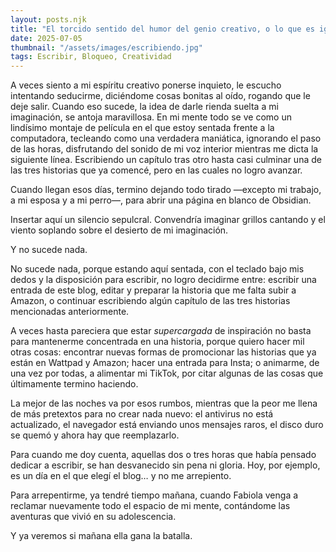 ```yaml
---
layout: posts.njk
title: "El torcido sentido del humor del genio creativo, o lo que es igual… ganas de escribir no me faltan, nomás no puedo"
date: 2025-07-05
thumbnail: "/assets/images/escribiendo.jpg"
tags: Escribir, Bloqueo, Creatividad
---
```


A veces siento a mi espíritu creativo ponerse inquieto, le escucho intentando seducirme, diciéndome cosas bonitas al oído, rogando que le deje salir. Cuando eso sucede, la idea de darle rienda suelta a mi imaginación, se antoja maravillosa. En mi mente todo se ve como un lindísimo montaje de película en el que estoy sentada frente a la computadora, tecleando como una verdadera maniática, ignorando el paso de las horas, disfrutando del sonido de mi voz interior mientras me dicta la siguiente línea. Escribiendo un capítulo tras otro hasta casi culminar una de las tres historias que ya comencé, pero en las cuales no logro avanzar.

Cuando llegan esos días, termino dejando todo tirado —excepto mi trabajo, a mi esposa y a mi perro—, para abrir una página en blanco de Obsidian.

Insertar aquí un silencio sepulcral. Convendría imaginar grillos cantando y el viento soplando sobre el desierto de mi imaginación.

Y no sucede nada.

No sucede nada, porque estando aquí sentada, con el teclado bajo mis dedos y la disposición para escribir, no logro decidirme entre: escribir una entrada de este blog, editar y preparar la historia que me falta subir a Amazon, o continuar escribiendo algún capítulo de las tres historias mencionadas anteriormente.

A veces hasta pareciera que estar *supercargada* de inspiración no basta para mantenerme concentrada en una historia, porque quiero hacer mil otras cosas: encontrar nuevas formas de promocionar las historias que ya están en Wattpad y Amazon; hacer una entrada para Insta; o animarme, de una vez por todas, a alimentar mi TikTok, por citar algunas de las cosas que últimamente termino haciendo.

La mejor de las noches va por esos rumbos, mientras que la peor me llena de más pretextos para no crear nada nuevo: el antivirus no está actualizado, el navegador está enviando unos mensajes raros, el disco duro se quemó y ahora hay que reemplazarlo.

Para cuando me doy cuenta, aquellas dos o tres horas que había pensado dedicar a escribir, se han desvanecido sin pena ni gloria. Hoy, por ejemplo, es un día en el que elegí el blog… y no me arrepiento.

Para arrepentirme, ya tendré tiempo mañana, cuando Fabiola venga a reclamar nuevamente todo el espacio de mi mente, contándome las aventuras que vivió en su adolescencia.

Y ya veremos si mañana ella gana la batalla.
